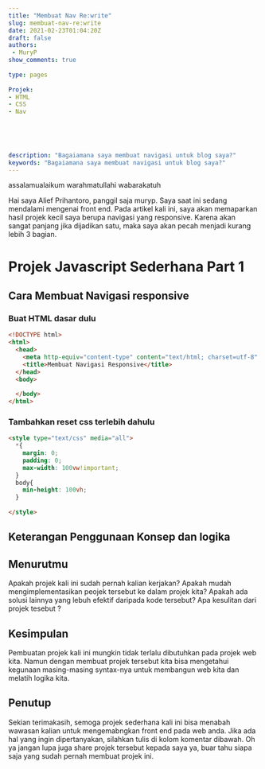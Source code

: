 ```yaml
---
title: "Membuat Nav Re:write"
slug: membuat-nav-re:write
date: 2021-02-23T01:04:20Z
draft: false 
authors:
 - MuryP
show_comments: true 
 
type: pages 
 
Projek: 
- HTML
- CSS
- Nav


 
 
 
description: "Bagaiamana saya membuat navigasi untuk blog saya?" 
keywords: "Bagaiamana saya membuat navigasi untuk blog saya?" 
--- 
```

assalamualaikum warahmatullahi wabarakatuh 

Hai saya Alief Prihantoro, panggil saja muryp. Saya saat ini sedang mendalami mengenai front end. Pada artikel kali ini, saya akan memaparkan hasil projek kecil saya berupa navigasi yang responsive. Karena akan sangat panjang jika dijadikan satu, maka saya akan pecah menjadi kurang lebih 3 bagian. 

# Projek Javascript Sederhana Part 1 

## Cara Membuat Navigasi responsive

### Buat HTML dasar dulu
```html
<!DOCTYPE html>
<html>
  <head>
    <meta http-equiv="content-type" content="text/html; charset=utf-8" />
    <title>Membuat Navigasi Responsive</title>
  </head>
  <body>
    
  </body>
</html>
```
### Tambahkan reset css terlebih dahulu
```html 
<style type="text/css" media="all">
  *{
    margin: 0;
    padding: 0;
    max-width: 100vw!important;
  }
  body{
    min-height: 100vh;
  }
  
</style>
```
### 


## Keterangan Penggunaan Konsep dan logika

## Menurutmu 
Apakah projek kali ini sudah pernah kalian kerjakan? Apakah mudah mengimplementasikan peojek tersebut ke dalam projek kita? Apakah ada solusi lainnya yang lebuh efektif daripada kode tersebut? Apa kesulitan dari projek tesebut ?


## Kesimpulan 
Pembuatan projek kali ini mungkin tidak terlalu dibutuhkan pada projek web kita. Namun dengan membuat projek tersebut kita bisa mengetahui kegunaan masing-masing syntax-nya untuk membangun web kita dan melatih logika kita. 

## Penutup 
Sekian terimakasih, semoga projek sederhana kali ini bisa menabah wawasan kalian untuk mengemabngkan front end pada web anda. Jika ada hal yang ingin dipertanyakan, silahkan tulis di kolom komentar dibawah. Oh ya jangan lupa juga share projek tersebut kepada saya ya, buar tahu siapa saja yang sudah pernah membuat projek ini.
